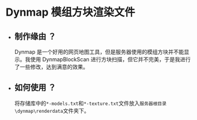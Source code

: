 # Dynmap 模组方块渲染文件

- ## 制作缘由 ？

   Dynmap 是一个好用的网页地图工具，但是服务器使用的模组方块并不能显示。我使用 DynmapBlockScan 进行方块扫描，但它并不完美，于是我进行了一些修改，达到满意的效果。

- ## 如何使用 ？

   将存储库中的`*-models.txt`和`*-texture.txt`文件放入`服务器根目录\dynmap\renderdata`文件夹下。
